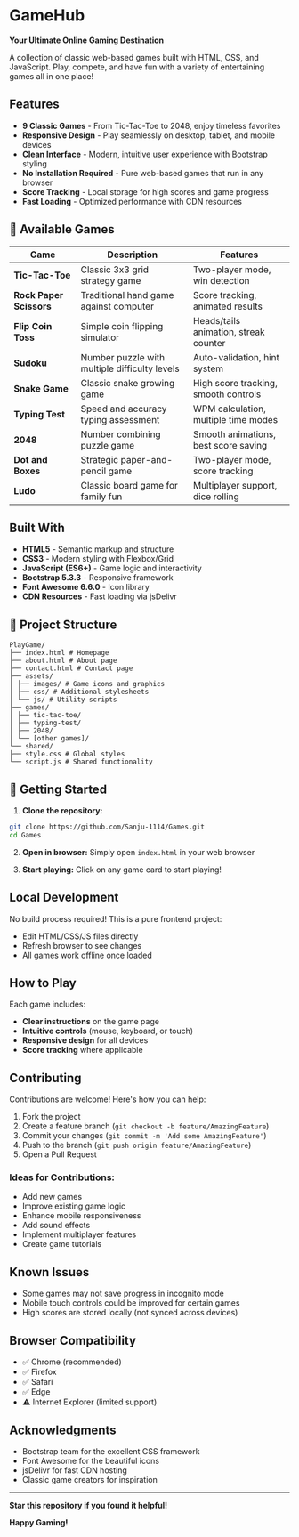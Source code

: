 #  GameHub

**Your Ultimate Online Gaming Destination**

A collection of classic web-based games built with HTML, CSS, and JavaScript. Play, compete, and have fun with a variety of entertaining games all in one place!

##  Features

- **9 Classic Games** - From Tic-Tac-Toe to 2048, enjoy timeless favorites
- **Responsive Design** - Play seamlessly on desktop, tablet, and mobile devices
- **Clean Interface** - Modern, intuitive user experience with Bootstrap styling
- **No Installation Required** - Pure web-based games that run in any browser
- **Score Tracking** - Local storage for high scores and game progress
- **Fast Loading** - Optimized performance with CDN resources

## 🎯 Available Games

| Game | Description | Features |
|------|-------------|----------|
| **Tic-Tac-Toe** | Classic 3x3 grid strategy game | Two-player mode, win detection |
| **Rock Paper Scissors** | Traditional hand game against computer | Score tracking, animated results |
| **Flip Coin Toss** | Simple coin flipping simulator | Heads/tails animation, streak counter |
| **Sudoku** | Number puzzle with multiple difficulty levels | Auto-validation, hint system |
| **Snake Game** | Classic snake growing game | High score tracking, smooth controls |
| **Typing Test** | Speed and accuracy typing assessment | WPM calculation, multiple time modes |
| **2048** | Number combining puzzle game | Smooth animations, best score saving |
| **Dot and Boxes** | Strategic paper-and-pencil game | Two-player mode, score tracking |
| **Ludo** | Classic board game for family fun | Multiplayer support, dice rolling |

##  Built With

- **HTML5** - Semantic markup and structure
- **CSS3** - Modern styling with Flexbox/Grid
- **JavaScript (ES6+)** - Game logic and interactivity
- **Bootstrap 5.3.3** - Responsive framework
- **Font Awesome 6.6.0** - Icon library
- **CDN Resources** - Fast loading via jsDelivr

## 📁 Project Structure
```file
PlayGame/
├── index.html # Homepage
├── about.html # About page
├── contact.html # Contact page
├── assets/
│ ├── images/ # Game icons and graphics
│ ├── css/ # Additional stylesheets
│ └── js/ # Utility scripts
├── games/
│ ├── tic-tac-toe/
│ ├── typing-test/
│ ├── 2048/
│ └── [other games]/
└── shared/
├── style.css # Global styles
└── script.js # Shared functionality
```

## 🚀 Getting Started

1. **Clone the repository:**
```bash
git clone https://github.com/Sanju-1114/Games.git
cd Games
```

2. **Open in browser:**
Simply open `index.html` in your web browser

3. **Start playing:**
Click on any game card to start playing!

##  Local Development

No build process required! This is a pure frontend project:

- Edit HTML/CSS/JS files directly
- Refresh browser to see changes
- All games work offline once loaded

##  How to Play

Each game includes:
- **Clear instructions** on the game page
- **Intuitive controls** (mouse, keyboard, or touch)
- **Responsive design** for all devices
- **Score tracking** where applicable

## Contributing

Contributions are welcome! Here's how you can help:

1. Fork the project
2. Create a feature branch (`git checkout -b feature/AmazingFeature`)
3. Commit your changes (`git commit -m 'Add some AmazingFeature'`)
4. Push to the branch (`git push origin feature/AmazingFeature`)
5. Open a Pull Request

### Ideas for Contributions:
- Add new games
- Improve existing game logic
- Enhance mobile responsiveness
- Add sound effects
- Implement multiplayer features
- Create game tutorials

##  Known Issues

- Some games may not save progress in incognito mode
- Mobile touch controls could be improved for certain games
- High scores are stored locally (not synced across devices)

##  Browser Compatibility

- ✅ Chrome (recommended)
- ✅ Firefox
- ✅ Safari
- ✅ Edge
- ⚠️ Internet Explorer (limited support)

##  Acknowledgments

- Bootstrap team for the excellent CSS framework
- Font Awesome for the beautiful icons
- jsDelivr for fast CDN hosting
- Classic game creators for inspiration

---

**Star this repository if you found it helpful!**

**Happy Gaming!**
